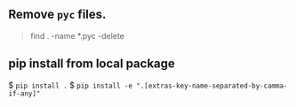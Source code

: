 ## Remove `pyc` files.  
> find . -name \*.pyc -delete

## pip install from local package

$ `pip install .`
$ `pip install -e ".[extras-key-name-separated-by-camma-if-any]"`
